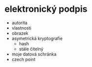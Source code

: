 # elektronický podpis
- autorita
- vlastnosti
- obrazek
- asymetrická kryptografie
    - hash
    - stále čitelný
- moje datová schránka
- czech point 